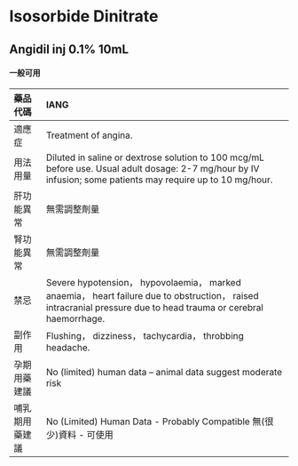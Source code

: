 # Isosorbide Dinitrate

## Angidil inj 0.1% 10mL

#### 一般可用

| 藥品代碼       | IANG                                                                                                                                                             |
|:---------------|:-----------------------------------------------------------------------------------------------------------------------------------------------------------------|
| 適應症         | Treatment of angina.                                                                                                                                             |
| 用法用量       | Diluted in saline or dextrose solution to 100 mcg/mL before use. Usual adult dosage: 2-7 mg/hour by IV infusion; some patients may require up to 10 mg/hour.     |
| 肝功能異常     | 無需調整劑量                                                                                                                                                     |
| 腎功能異常     | 無需調整劑量                                                                                                                                                     |
| 禁忌           | Severe hypotension， hypovolaemia， marked anaemia， heart failure due to obstruction， raised intracranial pressure due to head trauma or cerebral haemorrhage. |
| 副作用         | Flushing， dizziness， tachycardia， throbbing headache.                                                                                                         |
| 孕期用藥建議   | No (limited) human data – animal data suggest moderate risk                                                                                                      |
| 哺乳期用藥建議 | No (Limited) Human Data - Probably Compatible 無(很少)資料 - 可使用                                                                                              |

